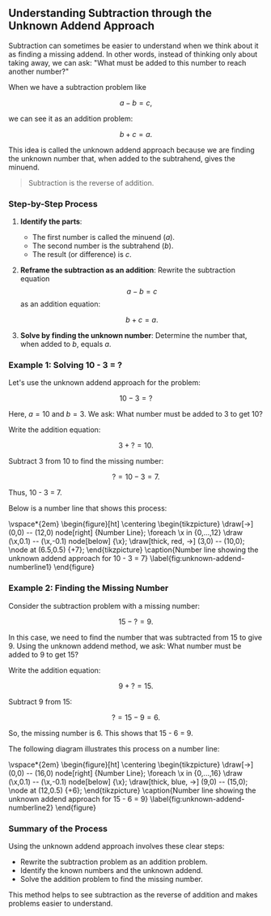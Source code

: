 
## Understanding Subtraction through the Unknown Addend Approach

Subtraction can sometimes be easier to understand when we think about it as finding a missing addend. In other words, instead of thinking only about taking away, we can ask: "What must be added to this number to reach another number?"

When we have a subtraction problem like

$$a - b = c,$$

we can see it as an addition problem:

$$b + c = a.$$ 

This idea is called the unknown addend approach because we are finding the unknown number that, when added to the subtrahend, gives the minuend.

> Subtraction is the reverse of addition.

### Step-by-Step Process

1. **Identify the parts**: 
   - The first number is called the minuend ($a$).
   - The second number is the subtrahend ($b$).
   - The result (or difference) is $c$.

2. **Reframe the subtraction as an addition**: 
   Rewrite the subtraction equation $$a - b = c$$ as an addition equation:
   
   $$b + c = a.$$ 

3. **Solve by finding the unknown number**: 
   Determine the number that, when added to $b$, equals $a$.

### Example 1: Solving 10 - 3 = ?

Let's use the unknown addend approach for the problem:

$$10 - 3 = ?$$

Here, $a = 10$ and $b = 3$. We ask: What number must be added to 3 to get 10?

Write the addition equation:

$$3 + ? = 10.$$ 

Subtract 3 from 10 to find the missing number:

$$ ? = 10 - 3 = 7.$$ 

Thus, 10 - 3 = 7.

Below is a number line that shows this process:

\vspace*{2em}
\begin{figure}[ht]
\centering
\begin{tikzpicture}
\draw[->] (0,0) -- (12,0) node[right] {Number Line};
\foreach \x in {0,...,12}
    \draw (\x,0.1) -- (\x,-0.1) node[below] {\x};
\draw[thick, red, ->] (3,0) -- (10,0);
\node at (6.5,0.5) {+7};
\end{tikzpicture}
\caption{Number line showing the unknown addend approach for 10 - 3 = 7}
\label{fig:unknown-addend-numberline1}
\end{figure}

### Example 2: Finding the Missing Number

Consider the subtraction problem with a missing number:

$$15 - ? = 9.$$ 

In this case, we need to find the number that was subtracted from 15 to give 9. Using the unknown addend method, we ask: What number must be added to 9 to get 15?

Write the addition equation:

$$9 + ? = 15.$$ 

Subtract 9 from 15:

$$ ? = 15 - 9 = 6.$$ 

So, the missing number is 6. This shows that 15 - 6 = 9.

The following diagram illustrates this process on a number line:

\vspace*{2em}
\begin{figure}[ht]
\centering
\begin{tikzpicture}
\draw[->] (0,0) -- (16,0) node[right] {Number Line};
\foreach \x in {0,...,16}
    \draw (\x,0.1) -- (\x,-0.1) node[below] {\x};
\draw[thick, blue, ->] (9,0) -- (15,0);
\node at (12,0.5) {+6};
\end{tikzpicture}
\caption{Number line showing the unknown addend approach for 15 - 6 = 9}
\label{fig:unknown-addend-numberline2}
\end{figure}

### Summary of the Process

Using the unknown addend approach involves these clear steps:

- Rewrite the subtraction problem as an addition problem.
- Identify the known numbers and the unknown addend.
- Solve the addition problem to find the missing number.

This method helps to see subtraction as the reverse of addition and makes problems easier to understand.
